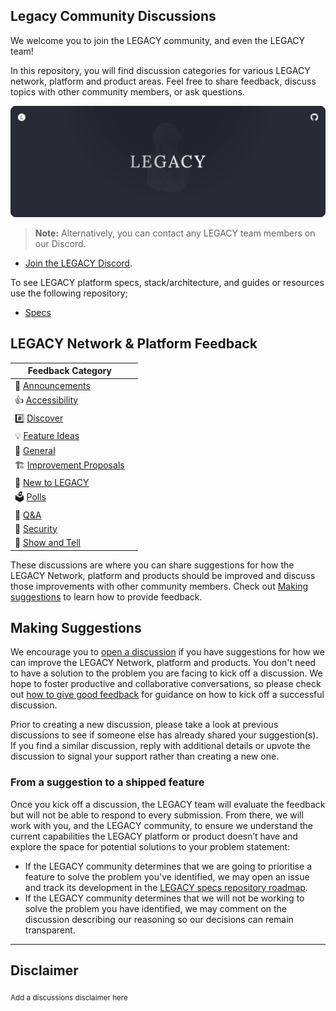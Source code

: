 ## Legacy Community Discussions

We welcome you to join the LEGACY community, and even the LEGACY team!

In this repository, you will find discussion categories for various LEGACY network, platform and product areas. Feel free to share feedback, discuss topics with other community members, or ask questions.

![Welcome to the Legacy community discussions](https://raw.githubusercontent.com/TheLegacyNetwork/.github/main/profile/legacy-github-splash.png)

> **Note:** Alternatively, you can contact any LEGACY team members on our Discord.

* [Join the LEGACY Discord](https://discord.com/invite/kBvgRWmN4A).

To see LEGACY platform specs, stack/architecture, and guides or resources use the following repository;
- [Specs](https://github.com/TheLegacyNetwork/specs)

## LEGACY Network & Platform Feedback

| **Feedback Category** |                  	        |
|         ---           |           ---             |
| 📣  [Announcements](https://github.com/TheLegacyNetwork/community/discussions/categories/announcements)  | |
| 👍  [Accessibility](https://github.com/TheLegacyNetwork/community/discussions/categories/accessibility) 	| |
| #️⃣  [Discover](https://github.com/TheLegacyNetwork/community/discussions/categories/discover) 	| |
| 💡  [Feature Ideas](https://github.com/TheLegacyNetwork/community/discussions/categories/feature-ideas) 	| |
| 💬  [General](https://github.com/TheLegacyNetwork/community/discussions/categories/general) 	|	|
| 🏗️️  [Improvement Proposals](https://github.com/TheLegacyNetwork/community/discussions/categories/improvement-proposals)  | |
| 👋  [New to LEGACY](https://github.com/TheLegacyNetwork/community/discussions/categories/new-to-legacy) | |
| 🗳️  [Polls](https://github.com/TheLegacyNetwork/community/discussions/categories/polls) 	|	|
| 🙏  [Q&A](https://github.com/TheLegacyNetwork/community/discussions/categories/q-a)  | |
| 🔐  [Security](https://github.com/TheLegacyNetwork/community/discussions/categories/security)  | |
| 🙌  [Show and Tell](https://github.com/TheLegacyNetwork/community/discussions/categories/show-and-tell) 	| |

These discussions are where you can share suggestions for how the LEGACY Network, platform and products should be improved and discuss those improvements with other community members. Check out [Making suggestions](#making-suggestions) to learn how to provide feedback.

## Making Suggestions

We encourage you to [open a discussion](https://github.com/TheLegacyNetwork/community/discussions) if you have suggestions for how we can improve the LEGACY Network, platform and products. You don't need to have a solution to the problem you are facing to kick off a discussion. We hope to foster productive and collaborative conversations, so please check out [how to give good feedback](https://github.com/TheLegacyNetwork/community/discussions/2) for guidance on how to kick off a successful discussion.

Prior to creating a new discussion, please take a look at previous discussions to see if someone else has already shared your suggestion(s). If you find a similar discussion, reply with additional details or upvote the discussion to signal your support rather than creating a new one.

### From a suggestion to a shipped feature

Once you kick off a discussion, the LEGACY team will evaluate the feedback but will not be able to respond to every submission. From there, we will work with you, and the LEGACY community, to ensure we understand the current capabilities the LEGACY platform or product doesn’t have and explore the space for potential solutions to your problem statement:

- If the LEGACY community determines that we are going to prioritise a feature to solve the problem you've identified, we may open an issue and track its development in the [LEGACY specs repository roadmap](https://github.com/TheLegacyNetwork/specs/docs/roadmap/).
- If the LEGACY community determines that we will not be working to solve the problem you have identified, we may comment on the discussion describing our reasoning so our decisions can remain transparent.

---

## Disclaimer

<sub>Add a discussions disclaimer here</sub>
